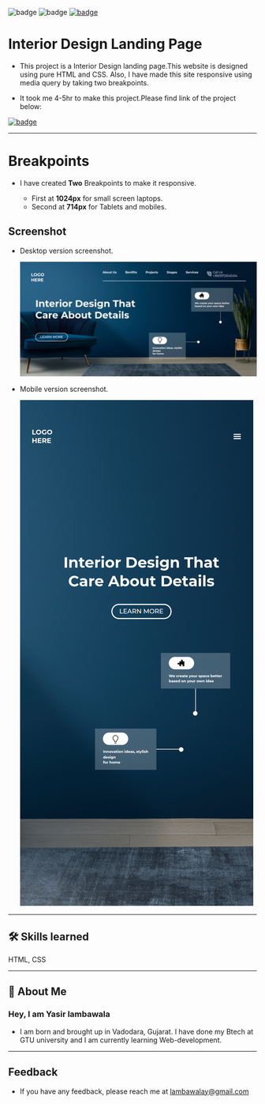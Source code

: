 ![badge](https://img.shields.io/badge/MADE%20WITH-HTML%20%26%20CSS-blue)
![badge](https://img.shields.io/badge/TIME%20TAKEN-4--5hrs-red)
[![badge](https://img.shields.io/badge/SEE%20DEMO%20-VISIT-green)](https://project10-28722.netlify.app/)

# Interior Design Landing Page

- This project is a Interior Design landing page.This website is designed using pure HTML and CSS. Also, I have made this site responsive using media query by taking two breakpoints.

- It took me 4-5hr to make this project.Please find link of the project below:

[![badge](https://img.shields.io/badge/LINK%20OF-PROJECT--10-blue)](https://project10-28722.netlify.app/)

---

# Breakpoints

- I have created **Two** Breakpoints to make it responsive.

  - First at **1024px** for small screen laptops.
  - Second at **714px** for Tablets and mobiles.

## Screenshot

- Desktop version screenshot.

  ![App Screenshot](./images/project10-img.png)

- Mobile version screenshot.

  ![Mobile version](./images/project10-mobilevs.png)

---

## 🛠 Skills learned

HTML, CSS

---

## 🚀 About Me

### Hey, I am Yasir lambawala

- I am born and brought up in Vadodara, Gujarat. I have done my Btech at GTU university and I am currently learning Web-development.

---

## Feedback

- If you have any feedback, please reach me at lambawalay@gmail.com
